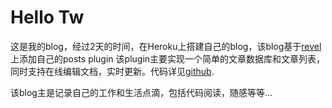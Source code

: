 # Hello Tw

这是我的blog，经过2天的时间，在Heroku上搭建自己的blog，该blog基于[revel][revel]上添加自己的posts plugin
该plugin主要实现一个简单的文章数据库和文章列表，同时支持在线编辑文档，实时更新。代码详见[github][src].


该blog主是记录自己的工作和生活点滴，包括代码阅读，随感等等...

[src]:https://github.com/tw4452852/totorow
[revel]:https://github.com/robfig/revel

